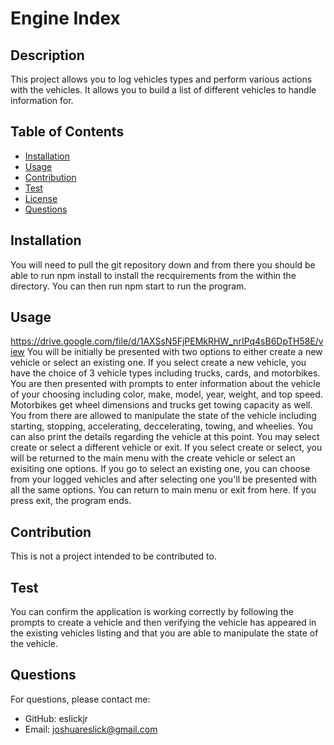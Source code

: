 # Engine Index
  
  ## Description
  This project allows you to log vehicles types and perform various actions with the vehicles. It allows you to build a list of different vehicles to handle information for.
  ## Table of Contents
  - [Installation](#installation)
  - [Usage](#usage)
  - [Contribution](#contribution)
  - [Test](#test)
  - [License](#license)
  - [Questions](#questions)
  ## Installation
  You will need to pull the git repository down and from there you should be able to run npm install to install the recquirements from the within the directory. You can then run npm start to run the program.
  ## Usage
  https://drive.google.com/file/d/1AXSsN5FjPEMkRHW_nrIPq4sB6DpTH58E/view
  You will be initially be presented with two options to either create a new vehicle or select an existing one. If you select create a new vehicle, you have the choice of 3 vehicle types including trucks, cards, and motorbikes. You are then presented with prompts to enter information about the vehicle of your choosing including color, make, model, year, weight, and top speed. Motorbikes get wheel dimensions and trucks get towing capacity as well. You from there are allowed to manipulate the state of the vehicle including starting, stopping, accelerating, deccelerating, towing, and wheelies. You can also print the details regarding the vehicle at this point. You may select create or select a different vehicle or exit. If you select create or select, you will be returned to the main menu with the create vehicle or select an exisiting one options. If you go to select an existing one, you can choose from your logged vehicles and after selecting one you'll be presented with all the same options. You can return to main menu or exit from here. If you press exit, the program ends.
  ## Contribution
  This is not a project intended to be contributed to.
  ## Test
  You can confirm the application is working correctly by following the prompts to create a vehicle and then verifying the vehicle has appeared in the existing vehicles listing and that you are able to manipulate the state of the vehicle.
  
  
  ## Questions
  For questions, please contact me:
  - GitHub: eslickjr
  - Email: joshuareslick@gmail.com
  
